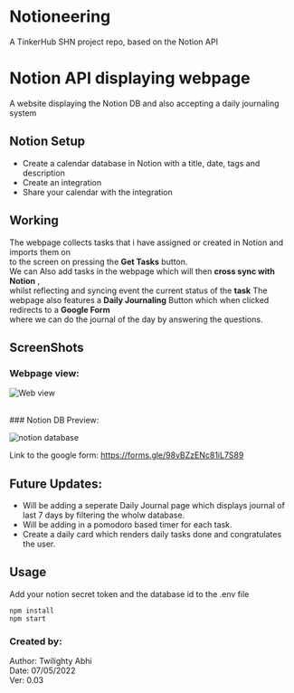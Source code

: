 # Notioneering
A TinkerHub SHN project repo, based on the Notion API 


# Notion API displaying webpage

A website displaying the Notion DB and also accepting a daily journaling system
## Notion Setup

- Create a calendar database in Notion with a title, date, tags and description
- Create an integration
- Share your calendar with the integration

## Working
The webpage collects tasks that i have assigned or created in Notion and imports them on <br>
to the screen on pressing the **Get Tasks** button. <br>
We can Also add tasks in the webpage which will then **cross sync with Notion** , <br>
whilst reflecting and syncing event the current status of the **task**
The webpage also features a **Daily Journaling** Button which when clicked redirects to a **Google Form** <br>
where we can do the journal of the day by answering the questions.<br>


## ScreenShots

### Webpage view:
![Web view ](https://user-images.githubusercontent.com/79564956/167264402-e10f9784-77c8-4618-86be-690d4ede3dc2.png)

<br>
### Notion DB Preview:

![notion database](https://user-images.githubusercontent.com/79564956/167264333-b1080659-0ed9-4789-87fd-b3ab3020b352.png)
<br>

Link to the google form: https://forms.gle/98vBZzENc81iL7S89

## Future Updates:
* Will be adding a seperate Daily Journal page which displays journal of last 7 days by filtering the wholw database. <br>
* Will be adding in a pomodoro based timer for each task.
* Create a daily card which renders daily tasks done and congratulates the user.

## Usage

Add your notion secret token and the database id to the .env file 
```
npm install
npm start
```
### Created by:
Author: Twilighty Abhi <br>
Date: 07/05/2022 <br>
Ver: 0.03
